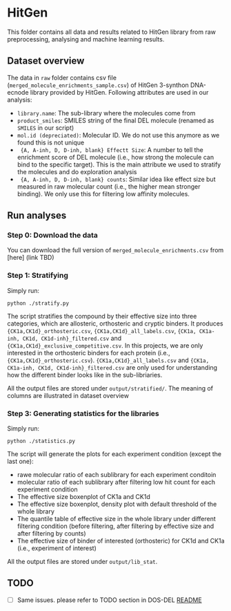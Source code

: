 # HitGen
This folder contains all data and results related to HitGen library from raw preprocessing, analysing and machine learning results.

## Dataset overview

The data in `raw` folder contains csv file (`merged_molecule_enrichments_sample.csv`) of HitGen 3-synthon DNA-ecnode library provided by HitGen. Following attributes are used in our analysis:
  - `library.name`: The sub-library where the molecules come from
  - `product_smiles`: SMILES string of the final DEL molecule (renamed as `SMILES` in our script)
  - `mol.id (depreciated)`: Molecular ID. We do not use this anymore as we found this is not unique
  - ` {A, A-inh, D, D-inh, blank} Effectt Size`: A number to tell the enrichment score of DEL molecule (i.e., how strong the molecule can bind to the specific target). This is the main attribute we used to stratify the molecules and do exploration analysis
  - ` {A, A-inh, D, D-inh, blank} counts`: Similar idea like effect size but measured in raw molecular count (i.e., the higher mean stronger binding). We only use this for filtering low affinity molecules.


## Run analyses

### Step 0: Download the data
You can download the full version of `merged_molecule_enrichments.csv` from [here] (link TBD)

### Step 1: Stratifying
Simply run:

```
python ./stratify.py
```
The script stratifies the compound by their effective size into three categories, which are allosteric, orthosteric and cryptic binders. It produces `{CK1a,CK1d}_orthosteric.csv`, `{CK1a,CK1d}_all_labels.csv`, `{CK1a, CK1a-inh, CK1d, CK1d-inh}_filtered.csv` and `{CK1a,CK1d}_exclusive_competitive.csv`. In this projects, we are only interested in the orthosteric binders for each protein (i.e., `{CK1a,CK1d}_orthosteric.csv`). `{CK1a,CK1d}_all_labels.csv` and `{CK1a, CK1a-inh, CK1d, CK1d-inh}_filtered.csv` are only used for understanding how the different binder looks like in the sub-libriaries. 

All the output files are stored under `output/stratified/`. The meaning of columns are illustrated in dataset overview 

### Step 3: Generating statistics for the libraries
Simply run:
```
python ./statistics.py
```

The script will generate the plots for each experiment condition (except the last one):
  - rawe molecular ratio of each sublibrary for each experiment conditoin 
  - molecular ratio of each sublibrary after filtering low hit count for each experiment condition
  - The effective size boxenplot of CK1a and CK1d
  - The effective size boxenplot, density plot with default threshold of the whole library
  - The quantile table of effective size in the whole library under different filtering condition (before filtering, after filtering by effective size and after filtering by counts)
  - The effective size of binder of interested (orthosteric) for CK1d and CK1a (i.e., experiment of interest)

All the output files are stored under `output/lib_stat`.


## TODO
- [ ] Same issues. please refer to TODO section in DOS-DEL [README](https://github.com/broadinstitute/DEL-ML-Refactor/blob/main/data/DOS-DEL/README.md)
